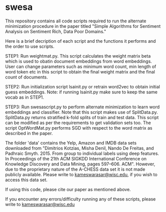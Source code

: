 # swesa

This repository contains all code scripts required to run the alternate minimization procedure
in the paper titled "Simple Algorithms for Sentiment Analysis on Sentiment Rich, Data Poor Domains."

Here is a brief decription of each script and the functions it performs and 
the order to use scripts.

STEP1: Run weightmat.py. 
This script calculates the weight matrix beta which is used to obatin document embeddings
from word embeddings. 
User can change parameters such as minimum word count, min length of word token etc 
in this script to obtain the final weight matrix and the final count of documents.

STEP2: Run initialization script lsainit.py or retrain word2vec to obtain initial guess
embeddings. Note: if running lsainit.py make sure to keep the same vocab as in STEP1.

STEP3: Run swesascript.py to perform alternate minimization to learn word embeddings
and classifier. Note that this script makes use of SplitData.py. SplitData.py returns
stratified k-fold splits of train and test data. This script can be modified as per
the requirements to get validation sets too. The script OptWordMat.py performs SGD
with respect to the word matrix as described in the paper.

The folder 'data' contains the Yelp, Amazon and IMDB data sets downloaded from
"Dimitrios Kotzias, Misha Denil, Nando De Freitas, and Padhraic Smyth. 2015. From group to individual labels using deep features. In Proceedings of the 21th ACM SIGKDD International Conference on Knowledge Discovery and Data Mining, pages 597–606. ACM". However, due to the proprietary nature of the A-CHESS data set it is not made publicly available. Please write to kameswarasar@wisc.edu, if you wish to access this data set.

If using this code, please cite our paper as mentioned above.

If you encounter any errors/difficulty running any of these scripts, please write to kameswarasar@wisc.edu
